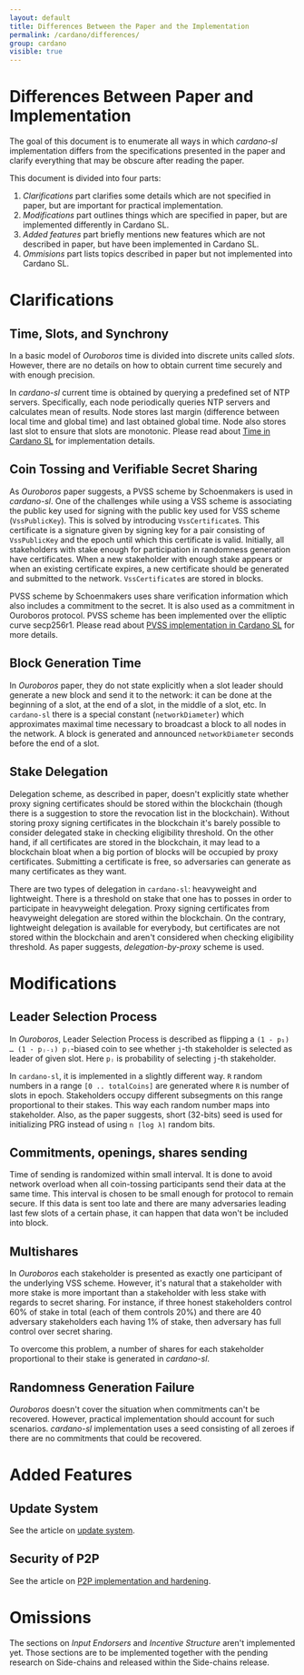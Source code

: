 ```yaml
---
layout: default
title: Differences Between the Paper and the Implementation
permalink: /cardano/differences/
group: cardano
visible: true
---
```

[//]: # (Reviewed at a6a1cdf72c7e167a13f500c0679c01fe4cfa0ca8)

# Differences Between Paper and Implementation

The goal of this document is to enumerate all ways in which
*cardano-sl* implementation differs from the specifications presented in
the paper and clarify everything that may be obscure after reading the
paper.

This document is divided into four parts:
 1. *Clarifications* part clarifies some details which are not
    specified in paper, but are important for practical implementation.
 2. *Modifications* part outlines things which are specified in
    paper, but are implemented differently in Cardano SL.
 3. *Added features* part briefly mentions new features which are not
    described in paper, but have been implemented in Cardano SL.
 4. *Ommisions* part lists topics described in paper but not implemented into Cardano SL.

# Clarifications

## Time, Slots, and Synchrony

In a basic model of *Ouroboros* time is divided into discrete units
called *slots*. However, there are no details on how to obtain current
time securely and with enough precision.

In *cardano-sl* current time is obtained by querying a predefined set
of NTP servers. Specifically, each node periodically queries NTP
servers and calculates mean of results. Node stores last margin
(difference between local time and global time) and last obtained
global time. Node also stores last slot to ensure that slots are
monotonic. Please read about [Time in Cardano SL](/technical/time)
for implementation details.

## Coin Tossing and Verifiable Secret Sharing

As *Ouroboros* paper suggests, a PVSS scheme by Schoenmakers is used in
*cardano-sl*. One of the challenges while using a VSS scheme is associating
the public key used for signing with the public key used for VSS scheme
(`VssPublicKey`). This is solved by introducing
`VssCertificate`s. This certificate is a signature given by signing
key for a pair consisting of `VssPublicKey` and the epoch until which this
certificate is valid. Initially, all stakeholders with stake enough
for participation in randomness generation have certificates. When a new
stakeholder with enough stake appears or when an existing certificate
expires, a new certificate should be generated and submitted to the
network. `VssCertificate`s are stored in blocks.

PVSS scheme by Schoenmakers uses share verification information which
also includes a commitment to the secret. It is also used as a
commitment in Ouroboros protocol. PVSS scheme has been implemented
over the elliptic curve secp256r1. Please read about [PVSS implementation in Cardano SL](/technical/pvss/)
for more details. 

## Block Generation Time

In *Ouroboros* paper, they do not state explicitly when a slot leader
should generate a new block and send it to the network: it can be done
at the beginning of a slot, at the end of a slot, in the middle of a slot,
etc. In `cardano-sl` there is a special constant (`networkDiameter`)
which approximates maximal time necessary to broadcast a block to all
nodes in the network. A block is generated and announced
`networkDiameter` seconds before the end of a slot.

## Stake Delegation

Delegation scheme, as described in paper, doesn't explicitly state
whether proxy signing certificates should be stored within the blockchain
(though there is a suggestion to store the revocation list in the blockchain).
Without storing proxy signing certificates in the blockchain
it's barely possible to consider delegated stake in checking
eligibility threshold. On the other hand, if all certificates are
stored in the blockchain, it may lead to a blockchain bloat when a big portion
of blocks will be occupied by proxy certificates. Submitting a
certificate is free, so adversaries can generate as many certificates as
they want.

There are two types of delegation in `cardano-sl`: heavyweight and
lightweight. There is a threshold on stake that one has to posses in
order to participate in heavyweight delegation. Proxy signing
certificates from heavyweight delegation are stored within the
blockchain. On the contrary, lightweight delegation is available for
everybody, but certificates are not stored within the blockchain and
aren't considered when checking eligibility threshold. As paper
suggests, *delegation-by-proxy* scheme is used.

# Modifications

## Leader Selection Process

In *Ouroboros*, Leader Selection Process is described as flipping
a `(1 - p₁) … (1 - pⱼ₋₁) pⱼ`-biased coin to see whether `j`-th
stakeholder is selected as leader of given slot. Here `pⱼ` is
probability of selecting `j`-th stakeholder.

In `cardano-sl`, it is implemented in a slightly different way. `R`
random numbers in a range `[0 .. totalCoins]` are generated where `R`
is number of slots in epoch. Stakeholders occupy different subsegments
on this range proportional to their stakes. This way each random
number maps into stakeholder.  Also, as the paper suggests, short
(32-bits) seed is used for initializing PRG instead of using `n ⌈log
λ⌉` random bits.

## Commitments, openings, shares sending

Time of sending is randomized within small interval. It is done to
avoid network overload when all coin-tossing participants send their
data at the same time. This interval is chosen to be small enough for
protocol to remain secure. If this data is sent too late and there are
many adversaries leading last few slots of a certain phase, it can
happen that data won't be included into block.

## Multishares

In *Ouroboros* each stakeholder is presented as exactly one
participant of the underlying VSS scheme. However, it's natural that
a stakeholder with more stake is more important than a stakeholder with
less stake with regards to secret sharing. For instance, if three
honest stakeholders control 60% of stake in total (each of them
controls 20%) and there are 40 adversary stakeholders each having 1%
of stake, then adversary has full control over secret sharing.

To overcome this problem, a number of shares for each stakeholder proportional to their stake is generated in *cardano-sl*.

## Randomness Generation Failure

*Ouroboros* doesn't cover the situation when commitments can't be
recovered. However, practical implementation should account for such
scenarios. *cardano-sl* implementation uses a seed consisting of all
zeroes if there are no commitments that could be recovered.

# Added Features

## Update System

See the article on [update system](/cardano/update-mechanism/).

## Security of P2P

See the article on [P2P implementation and hardening](/technical/protocols/p2p/).

# Omissions

The sections on _Input Endorsers_ and _Incentive Structure_ aren't
implemented yet. Those sections are to be implemented together with
the pending research on Side-chains and released within the Side-chains release.
